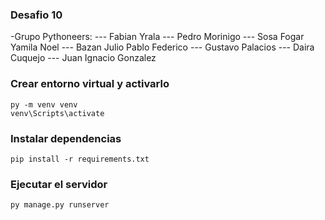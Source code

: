 ### Desafio 10 ###
-Grupo Pythoneers:
--- Fabian Yrala
--- Pedro Morinigo
--- Sosa Fogar Yamila Noel
--- Bazan Julio Pablo Federico
--- Gustavo Palacios
--- Daira Cuquejo
--- Juan Ignacio Gonzalez

### Crear entorno virtual y activarlo ###
```
py -m venv venv
venv\Scripts\activate
```

### Instalar dependencias ###
```
pip install -r requirements.txt
```

### Ejecutar el servidor ###
```
py manage.py runserver
```